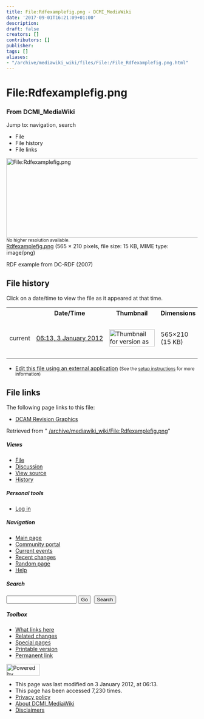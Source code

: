 ```yaml
---
title: File:Rdfexamplefig.png - DCMI_MediaWiki
date: '2017-09-01T16:21:09+01:00'
description: 
draft: false
creators: []
contributors: []
publisher: 
tags: []
aliases:
- "/archive/mediawiki_wiki/files/File:/File_Rdfexamplefig.png.html"
---
```


<a id="top"></a>
# File:Rdfexamplefig.png

### From DCMI\_MediaWiki

Jump to: navigation, search
<!-- start content -->
- File
- File history
- File links

 [<img alt="File:Rdfexamplefig.png" src="/images/6/65/Rdfexamplefig.png" width="565" height="210">](/archive/mediawiki_wiki/files/Rdfexamplefig.png)  
<small>No higher resolution available.</small>  
 [Rdfexamplefig.png](/images/6/65/Rdfexamplefig.png)‎ (565 × 210 pixels, file size: 15 KB, MIME type: image/png)

RDF example from DC-RDF (2007)

<!-- 
NewPP limit report
Preprocessor node count: 1/1000000
Post-expand include size: 0/2097152 bytes
Template argument size: 0/2097152 bytes
Expensive parser function count: 0/100
-->
## File history

Click on a date/time to view the file as it appeared at that time.

<table class="wikitable filehistory">
  <tr>
    <td></td>
    <th>Date/Time</th>
    <th>Thumbnail</th>
    <th>Dimensions</th>
    <th>User</th>
    <th>Comment</th>
  </tr>
  <tr>
    <td>current</td>
    <td class="filehistory-selected" style="white-space: nowrap;"><a href="/archive/mediawiki_wiki/files/Rdfexamplefig.png">06:13, 3 January 2012</a></td>
    <td><a href="/images/6/65/Rdfexamplefig.png"><img alt="Thumbnail for version as of 06:13, 3 January 2012" src="/images/6/65/Rdfexamplefig.png" width="120" height="45"></a></td>
    <td>565×210 <span style="white-space: nowrap;">(15 KB)</span>
    </td>
    <td>
      <a href="/index.php/User:TomBaker" title="User:TomBaker" class="mw-userlink">TomBaker</a> <span style="white-space: nowrap;"> <span class="mw-usertoollinks">(<a href="/index.php?title=User_talk:TomBaker&amp;action=edit&amp;redlink=1" class="new" title="User talk:TomBaker (page does not exist)">Talk</a> | <a href="/index.php/Special:Contributions/TomBaker" title="Special:Contributions/TomBaker">contribs</a>)</span></span>
    </td>
    <td> <span class="comment">(RDF example from DC-RDF (2007))</span>
    </td>
  </tr>
</table>

  

- [Edit this file using an external application](/index.php?title=File:Rdfexamplefig.png&action=edit&externaledit=true&mode=file "File:Rdfexamplefig.png") <small>(See the <a href="http://www.mediawiki.org/wiki/Manual:External_editors" class="external text" rel="nofollow">setup instructions</a> for more information)</small>

## File links

The following page links to this file:

- [DCAM Revision Graphics](/index.php/DCAM_Revision_Graphics "DCAM Revision Graphics")

Retrieved from " [/archive/mediawiki_wiki/File:Rdfexamplefig.png](/archive/mediawiki_wiki/files/File:/File:Rdfexamplefig.png.html)"

<!-- end content -->

##### Views

- [File](/archive/mediawiki_wiki/files/File:/File:Rdfexamplefig.png.html "View the file page [c]")
- [Discussion](/index.php?title=File_talk:Rdfexamplefig.png&action=edit&redlink=1 "Discussion about the content page [t]")
- [View source](/index.php?title=File:Rdfexamplefig.png&action=edit "This page is protected.
You can view its source [e]")
- [History](/index.php?title=File:Rdfexamplefig.png&action=history "Past revisions of this page [h]")

##### Personal tools

- [Log in](/index.php?title=Special:UserLogin&returnto=File:Rdfexamplefig.png "You are encouraged to log in; however, it is not mandatory [o]")

<script type="text/javascript"> if (window.isMSIE55) fixalpha(); </script>

##### Navigation

- [Main page](/index.php/Main_Page "Visit the main page [z]")
- [Community portal](/index.php/DCMI_MediaWiki:Community_portal "About the project, what you can do, where to find things")
- [Current events](/index.php/DCMI_MediaWiki:Current_events "Find background information on current events")
- [Recent changes](/index.php/Special:RecentChanges "The list of recent changes in the wiki [r]")
- [Random page](/index.php/Special:Random "Load a random page [x]")
- [Help](/index.php/Help:Contents "The place to find out")

##### <label for="searchInput">Search</label>

<form action="/index.php" id="searchform">
				<input type="hidden" name="title" value="Special:Search">
				<input id="searchInput" title="Search DCMI_MediaWiki" accesskey="f" type="search" name="search">
				<input type="submit" name="go" class="searchButton" id="searchGoButton" value="Go" title="Go to a page with this exact name if exists"> 
				<input type="submit" name="fulltext" class="searchButton" id="mw-searchButton" value="Search" title="Search the pages for this text">
			</form>

##### Toolbox

- [What links here](/index.php/Special:WhatLinksHere/File:Rdfexamplefig.png "List of all wiki pages that link here [j]")
- [Related changes](/index.php/Special:RecentChangesLinked/File:Rdfexamplefig.png "Recent changes in pages linked from this page [k]")
- [Special pages](/index.php/Special:SpecialPages "List of all special pages [q]")
- [Printable version](/index.php?title=File:Rdfexamplefig.png&printable=yes "Printable version of this page [p]")
- [Permanent link](/index.php?title=File:Rdfexamplefig.png&oldid=1918 "Permanent link to this revision of the page")

<!-- end of the left (by default at least) column -->

 [<img src="/skins/common/images/poweredby_mediawiki_88x31.png" height="31" width="88" alt="Powered by MediaWiki">](http://www.mediawiki.org/)

- This page was last modified on 3 January 2012, at 06:13.
- This page has been accessed 7,230 times.
- [Privacy policy](/index.php/DCMI_MediaWiki:Privacy_policy "DCMI MediaWiki:Privacy policy")
- [About DCMI\_MediaWiki](/index.php/DCMI_MediaWiki:About "DCMI MediaWiki:About")
- [Disclaimers](/index.php/DCMI_MediaWiki:General_disclaimer "DCMI MediaWiki:General disclaimer")

<script>if (window.runOnloadHook) runOnloadHook();</script><!-- Served in 0.503 secs. -->
